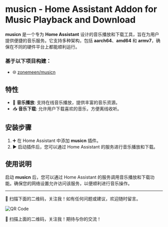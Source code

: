 # musicn - Home Assistant Addon for Music Playback and Download

**musicn** 是一个专为 **Home Assistant** 设计的音乐播放和下载工具，旨在为用户提供便捷的音乐服务。它支持多种架构，包括 **aarch64**、**amd64** 和 **armv7**，确保在不同的硬件平台上都能顺利运行。

### 基于以下项目构建：
- 🌐 [zonemeen/musicn](https://github.com/zonemeen/musicn)

## 特性

- 🎵 **音乐播放**: 支持在线音乐播放，提供丰富的音乐资源。
- 📥 **音乐下载**: 允许用户下载喜欢的音乐，方便离线收听。

## 安装步骤

1. ➕ 在 Home Assistant 中添加 **musicn** 插件。
2. ▶️ 启动插件后，您可以通过 Home Assistant 的服务进行音乐播放和下载。

## 使用说明

启动 **musicn** 后，您可以通过 Home Assistant 的服务调用音乐播放和下载功能。确保您的网络设置允许访问该服务，以便顺利进行音乐操作。

---

📱 扫描下面的二维码，关注我！如有任何问题或建议，欢迎随时留言。

![QR Code](https://gitee.com/desmond_GT/hassio-addons/raw/main/WeChat_QRCode.png)

📱 扫描上面的二维码，关注我！期待与你的交流！
